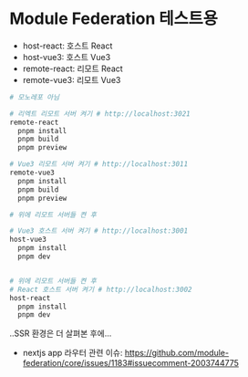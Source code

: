 # Module Federation 테스트용

- host-react: 호스트 React
- host-vue3: 호스트 Vue3
- remote-react: 리모트 React
- remote-vue3: 리모트 Vue3

```sh
# 모노레포 아님

# 리엑트 리모트 서버 켜기 # http://localhost:3021
remote-react
  pnpm install
  pnpm build
  pnpm preview

# Vue3 리모트 서버 켜기 # http://localhost:3011
remote-vue3
  pnpm install
  pnpm build
  pnpm preview

# 위에 리모트 서버들 켠 후

# Vue3 호스트 서버 켜기 # http://localhost:3001
host-vue3
  pnpm install
  pnpm dev


# 위에 리모트 서버들 켠 후
# React 호스트 서버 켜기 # http://localhost:3002
host-react
  pnpm install
  pnpm dev

```

..SSR 환경은 더 살펴본 후에...

- nextjs app 라우터 관련 이슈: https://github.com/module-federation/core/issues/1183#issuecomment-2003744775
